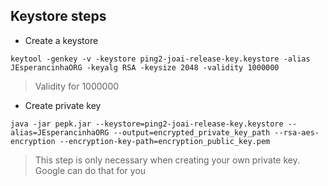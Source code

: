## Keystore steps

- Create a keystore

```shell
keytool -genkey -v -keystore ping2-joai-release-key.keystore -alias JEsperancinhaORG -keyalg RSA -keysize 2048 -validity 1000000
```

>Validity for 1000000

- Create private key


```shell
java -jar pepk.jar --keystore=ping2-joai-release-key.keystore --alias=JEsperancinhaORG --output=encrypted_private_key_path --rsa-aes-encryption --encryption-key-path=encryption_public_key.pem
````

>This step is only necessary when creating your own private key. Google can do that for you
